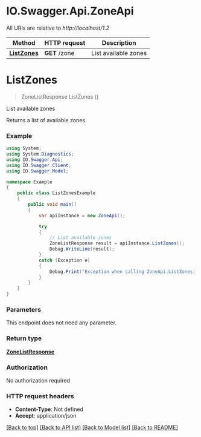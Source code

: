 # IO.Swagger.Api.ZoneApi

All URIs are relative to *http://localhost/1.2*

Method | HTTP request | Description
------------- | ------------- | -------------
[**ListZones**](ZoneApi.md#listzones) | **GET** /zone | List available zones


<a name="listzones"></a>
# **ListZones**
> ZoneListResponse ListZones ()

List available zones

Returns a list of available zones.

### Example
```csharp
using System;
using System.Diagnostics;
using IO.Swagger.Api;
using IO.Swagger.Client;
using IO.Swagger.Model;

namespace Example
{
    public class ListZonesExample
    {
        public void main()
        {
            var apiInstance = new ZoneApi();

            try
            {
                // List available zones
                ZoneListResponse result = apiInstance.ListZones();
                Debug.WriteLine(result);
            }
            catch (Exception e)
            {
                Debug.Print("Exception when calling ZoneApi.ListZones: " + e.Message );
            }
        }
    }
}
```

### Parameters
This endpoint does not need any parameter.

### Return type

[**ZoneListResponse**](ZoneListResponse.md)

### Authorization

No authorization required

### HTTP request headers

 - **Content-Type**: Not defined
 - **Accept**: application/json

[[Back to top]](#) [[Back to API list]](../README.md#documentation-for-api-endpoints) [[Back to Model list]](../README.md#documentation-for-models) [[Back to README]](../README.md)

